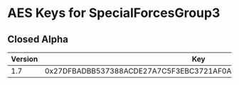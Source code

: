 # AES Keys for SpecialForcesGroup3

## Closed Alpha
| Version           | Key                                                                   |
| ----------------- | --------------------------------------------------------------------- |
| 1.7               | 0x27DFBADBB537388ACDE27A7C5F3EBC3721AF0AE0A7602D2D7F8A16548F37D394    |

